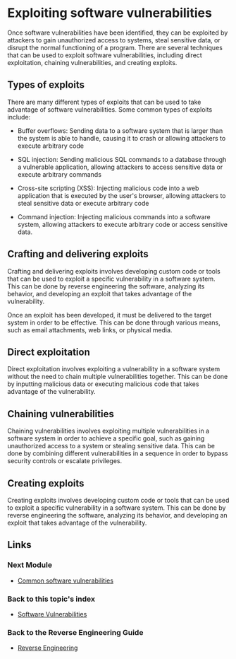 # Exploiting software vulnerabilities

Once software vulnerabilities have been identified, they can be exploited by attackers to gain unauthorized access to systems, steal sensitive data, or disrupt the normal functioning of a program. There are several techniques that can be used to exploit software vulnerabilities, including direct exploitation, chaining vulnerabilities, and creating exploits.

## Types of exploits

There are many different types of exploits that can be used to take advantage of software vulnerabilities. Some common types of exploits include:

- Buffer overflows: Sending data to a software system that is larger than the system is able to handle, causing it to crash or allowing attackers to execute arbitrary code

- SQL injection: Sending malicious SQL commands to a database through a vulnerable application, allowing attackers to access sensitive data or execute arbitrary commands

- Cross-site scripting (XSS): Injecting malicious code into a web application that is executed by the user's browser, allowing attackers to steal sensitive data or execute arbitrary code

- Command injection: Injecting malicious commands into a software system, allowing attackers to execute arbitrary code or access sensitive data.

## Crafting and delivering exploits

Crafting and delivering exploits involves developing custom code or tools that can be used to exploit a specific vulnerability in a software system. This can be done by reverse engineering the software, analyzing its behavior, and developing an exploit that takes advantage of the vulnerability.

Once an exploit has been developed, it must be delivered to the target system in order to be effective. This can be done through various means, such as email attachments, web links, or physical media.


## Direct exploitation

Direct exploitation involves exploiting a vulnerability in a software system without the need to chain multiple vulnerabilities together. This can be done by inputting malicious data or executing malicious code that takes advantage of the vulnerability.

## Chaining vulnerabilities

Chaining vulnerabilities involves exploiting multiple vulnerabilities in a software system in order to achieve a specific goal, such as gaining unauthorized access to a system or stealing sensitive data. This can be done by combining different vulnerabilities in a sequence in order to bypass security controls or escalate privileges.

## Creating exploits

Creating exploits involves developing custom code or tools that can be used to exploit a specific vulnerability in a software system. This can be done by reverse engineering the software, analyzing its behavior, and developing an exploit that takes advantage of the vulnerability.

## Links
### Next Module
- [Common software vulnerabilities](./Common%20software%20vulnerabilities.md)
### Back to this topic's index
- [Software Vulnerabilities](./Table%20of%20Contents.md)
### Back to the Reverse Engineering Guide
- [Reverse Engineering](../README.md)

